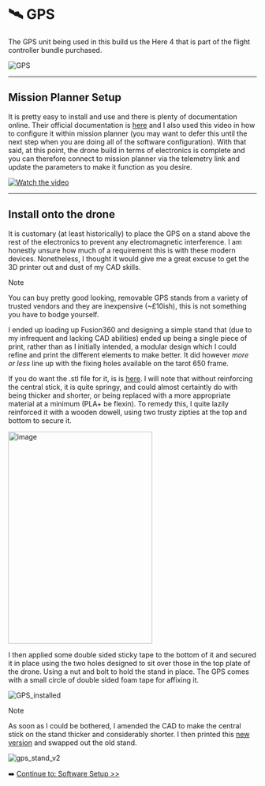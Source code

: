 # 🛰️ GPS

The GPS unit being used in this build us the Here 4 that is part of the flight controller bundle purchased.

![GPS](https://github.com/user-attachments/assets/9ea9e310-beca-4e0c-9016-85bd1e212da0)

---

## Mission Planner Setup
It is pretty easy to install and use and there is plenty of documentation online. Their official documentation is [here](https://docs.cubepilot.org/user-guides/here-4/here-4-manual) and I also used this video in how to configure it within mission planner (you may want to defer this until the next step when you are doing all of the software configuration). With that said, at this point, the drone build in terms of electronics is complete and you can therefore connect to mission planner via the telemetry link and update the parameters to make it function as you desire.

[![Watch the video](https://img.youtube.com/vi/L6gyeE3Q22A/0.jpg)](https://www.youtube.com/watch?v=L6gyeE3Q22A)

---

## Install onto the drone
It is customary (at least historically) to place the GPS on a stand above the rest of the electronics to prevent any electromagnetic interference. I am honestly unsure how much of a requirement this is with these modern devices. Nonetheless, I thought it would give me a great excuse to get the 3D printer out and dust of my CAD skills.

> [!NOTE]
> You can buy pretty good looking, removable GPS stands from a variety of trusted vendors and they are inexpensive (~£10ish), this is not something you have to bodge yourself.

I ended up loading up Fusion360 and designing a simple stand that (due to my infrequent and lacking CAD abilities) ended up being a single piece of print, rather than as I initially intended, a modular design which I could refine and print the different elements to make better. It did however _more or less_ line up with the fixing holes available on the tarot 650 frame. 

If you do want the .stl file for it, is is [here](/files/GPS_stand_v1.stl). I will note that without reinforcing the central stick, it is quite springy, and could almost certaintly do with being thicker and shorter, or being replaced with a more appropriate material at a minimum (PLA+ be flexin). To remedy this, I quite lazily reinforced it with a wooden dowell, using two trusty zipties at the top and bottom to secure it.

<img width="292" height="430" alt="image" src="https://github.com/user-attachments/assets/777d9a51-122a-432d-8e28-7710f227cbb7" />

I then applied some double sided sticky tape to the bottom of it and secured it in place using the two holes designed to sit over those in the top plate of the drone. Using a nut and bolt to hold the stand in place. The GPS comes with a small circle of double sided foam tape for affixing it.

![GPS_installed](https://github.com/user-attachments/assets/954ebaae-c75f-4410-b93e-c0ed501316bc)

> [!NOTE]
> As soon as I could be bothered, I amended the CAD to make the central stick on the stand thicker and considerably shorter. I then printed this [new version](/files/GPS_stand_base_v2.stl) and swapped out the old stand.

![gps_stand_v2](https://github.com/user-attachments/assets/6189d84f-4152-4e98-a0d6-0f146600f25c)


➡️ [Continue to: Software Setup >>](09-software-config.md)

